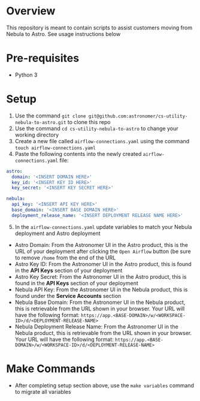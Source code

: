 # Overview
This repository is meant to contain scripts to assist customers moving from Nebula to Astro. See usage instructions below

# Pre-requisites
- Python 3

# Setup
  1. Use the command `git clone git@github.com:astronomer/cs-utility-nebula-to-astro.git` to clone this repo
  2. Use the command `cd cs-utility-nebula-to-astro` to change your working directory
  3. Create a new file called `airflow-connections.yaml` using the command `touch airflow-connections.yaml`
  4. Paste the following contents into the newly created `airflow-connections.yaml` file:

  ```yaml
  astro:
    domain: '<INSERT DOMAIN HERE>'
    key_id: '<INSERT KEY ID HERE>'
    key_secret: '<INSERT KEY SECRET HERE>'

  nebula:
    api_key: '<INSERT API KEY HERE>'
    base_domain: '<INSERT BASE DOMAIN HERE>'
    deployment_release_name: '<INSERT DEPLOYMENT RELEASE NAME HERE>'
  ```
  
  5. In the `airflow-connections.yaml` update variables to match your Nebula deployment and Astro deployment
 
  - Astro Domain: From the Astronomer UI in the Astro product, this is the URL of your deployment after clicking the `Open Airflow` button (be sure to remove `/home` from the end of the URL
  - Astro Key ID: From the Astronomer UI in the Astro product, this is found in the **API Keys** section of your deployment
  - Astro Key Secret: From the Astronomer UI in the Astro product, this is found in the **API Keys** section of your deployment
  - Nebula API Key: From the Astronomer UI in the Nebula product, this is found under the **Service Accounts** section
  - Nebula Base Domain: From the Astronomer UI in the Nebula product, this is retrievable from the URL shown in your browser. Your URL will have the following format: `https://app.<BASE-DOMAIN>/w/<WORKSPACE-ID>/d/<DEPLOYMENT-RELEASE-NAME>`
  - Nebula Deployment Release Name: From the Astronomer UI in the Nebula product, this is retrievable from the URL shown in your browser. Your URL will have the following format: `https://app.<BASE-DOMAIN>/w/<WORKSPACE-ID>/d/<DEPLOYMENT-RELEASE-NAME>`

# Make Commands
- After completing setup section above, use the `make variables` command to migrate all variables
